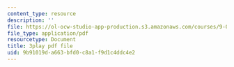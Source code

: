 ```yaml
---
content_type: resource
description: ''
file: https://ol-ocw-studio-app-production.s3.amazonaws.com/courses/9-00sc-introduction-to-psychology-fall-2011/9b91019da663bfd0c8a1f9d1c4ddc4e2_SXzdOK_J-xE.pdf
file_type: application/pdf
resourcetype: Document
title: 3play pdf file
uid: 9b91019d-a663-bfd0-c8a1-f9d1c4ddc4e2
---
```

